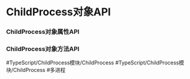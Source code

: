 # ChildProcess对象API

### ChildProcess对象属性API

### ChildProcess对象方法API

#TypeScript/ChildProcess模块/ChildProcess #TypeScript/ChildProcess模块/ChildProcess #多进程 